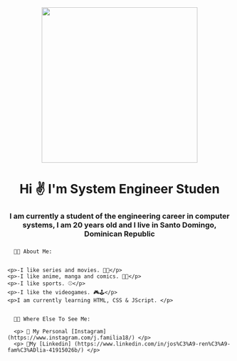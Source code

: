 <div id="header" align="center">
    <img src="https://media.giphy.com/media/QMHoU66sBXqqLqYvGO/giphy.gif" width="350"/>
  <h1 align="center">Hi ✌️ I'm System Engineer Studen</h1>
  <h3 align="center">I am currently a student of the engineering career in computer systems, I am 20 years old and I live in Santo Domingo, Dominican Republic<h3>
</div>


      👨‍💻 About Me:
    
  
    <p>-I like series and movies. 🍿🥤</p>     
    <p>-I like anime, manga and comics. 🏯💥</p>
    <p>-I like sports. ⚾</p> 
    <p>-I like the videogames. 🎮🕹️</p>
    <p>I am currently learning HTML, CSS & JScript. </p>


      🧑‍🦱 Where Else To See Me:
    
      <p> 📸 My Personal [Instagram] (https://www.instagram.com/j.familia18/) </p>
      <p> 💼My [Linkedin] (https://www.linkedin.com/in/jos%C3%A9-ren%C3%A9-fam%C3%ADlia-41915026b/) </p>
      
      
    
